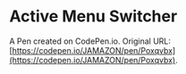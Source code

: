 # Active Menu Switcher

A Pen created on CodePen.io. Original URL: [https://codepen.io/JAMAZON/pen/Poxqvbx](https://codepen.io/JAMAZON/pen/Poxqvbx).

